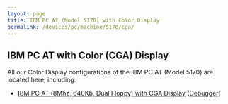 ```yaml
---
layout: page
title: IBM PC AT (Model 5170) with Color Display
permalink: /devices/pc/machine/5170/cga/
---
```


IBM PC AT with Color (CGA) Display
---

All our Color Display configurations of the IBM PC AT (Model 5170) are located here, including:

* [IBM PC AT (8Mhz, 640Kb, Dual Floppy) with CGA Display](/devices/pc/machine/5170/cga/640kb/rev3/) ([Debugger](/devices/pc/machine/5170/cga/640kb/rev3/debugger/))
